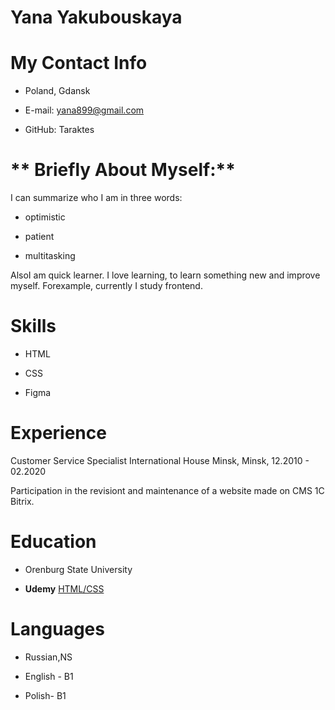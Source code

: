 Yana Yakubouskaya
================

**My Contact Info**
===================

*   Poland, Gdansk
    
*   E-mail: yana899@gmail.com
    
*   GitHub: Taraktes
    

** Briefly About Myself:**
===================

I can summarize who I am in three words:

*   optimistic
    
*   patient
    
*   multitasking
    

AlsoI аm quick learner. I love learning, to learn something new and improve myself. Forexample, currently I study frontend.

**Skills**
===================
*   HTML
    
*   CSS
    
*   Figma
    

**Experience**
===================
Customer Service Specialist International House Minsk, Minsk, 12.2010 - 02.2020

Participation in the revisiont and maintenance of a website made on CMS 1C Bitrix.

**Education**
===================
*   Orenburg State University
    
*   **Udemy** [HTML/CSS](https://www.udemy.com/course/webdeveloper/)
    

**Languages**
===================
*   Russian,NS
    
*   English - B1
    
*   Polish- B1
